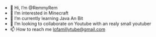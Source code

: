 - 👋 Hi, I’m @RemmyRem
- 👀 I’m interested in Minecraft
- 🌱 I’m currently learning Java An Bit
- 💞️ I’m looking to collaborate on Youtube with an realy small youtuber
- 📫 How to reach me lofamillytube@gmail.com

<!---
RemmyRem/RemmyRem is a ✨ special ✨ repository because its `README.md` (this file) appears on your GitHub profile.
You can click the Preview link to take a look at your changes.
--->
